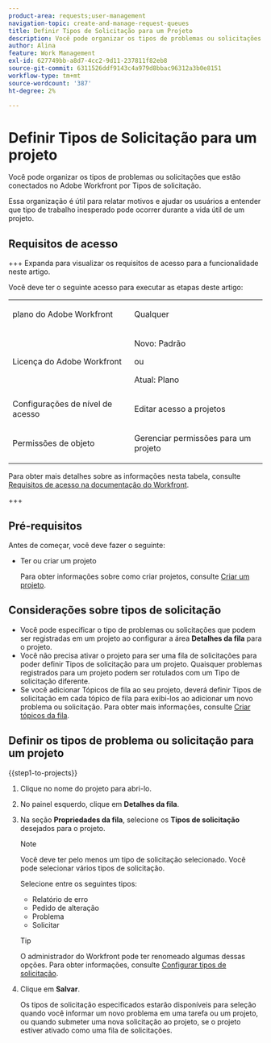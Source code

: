 ```yaml
---
product-area: requests;user-management
navigation-topic: create-and-manage-request-queues
title: Definir Tipos de Solicitação para um Projeto
description: Você pode organizar os tipos de problemas ou solicitações que estão conectados no Adobe Workfront por Tipos de solicitação.
author: Alina
feature: Work Management
exl-id: 627749bb-a8d7-4cc2-9d11-237811f82eb8
source-git-commit: 6311526ddf9143c4a979d8bbac96312a3b0e8151
workflow-type: tm+mt
source-wordcount: '387'
ht-degree: 2%

---
```


# Definir Tipos de Solicitação para um projeto

Você pode organizar os tipos de problemas ou solicitações que estão conectados no Adobe Workfront por Tipos de solicitação.

Essa organização é útil para relatar motivos e ajudar os usuários a entender que tipo de trabalho inesperado pode ocorrer durante a vida útil de um projeto.

## Requisitos de acesso

+++ Expanda para visualizar os requisitos de acesso para a funcionalidade neste artigo.

Você deve ter o seguinte acesso para executar as etapas deste artigo:

<table style="table-layout:auto"> 
 <col> 
 <col> 
 <tbody> 
  <tr> 
   <td role="rowheader">plano do Adobe Workfront</td> 
   <td> <p>Qualquer</p> </td> 
  </tr> 
  <tr> 
   <td role="rowheader">Licença do Adobe Workfront</td> 
   <td>
    <p>Novo: Padrão</p>
    <p>ou</p>
    <p>Atual: Plano</p></td>  
  </tr> 
  <tr> 
   <td role="rowheader">Configurações de nível de acesso</td> 
   <td> <p>Editar acesso a projetos</p></td> 
  </tr> 
  <tr> 
   <td role="rowheader">Permissões de objeto</td> 
   <td> <p>Gerenciar permissões para um projeto</p></td> 
  </tr> 
 </tbody> 
</table>

Para obter mais detalhes sobre as informações nesta tabela, consulte [Requisitos de acesso na documentação do Workfront](/help/quicksilver/administration-and-setup/add-users/access-levels-and-object-permissions/access-level-requirements-in-documentation.md).

+++

## Pré-requisitos

Antes de começar, você deve fazer o seguinte:

* Ter ou criar um projeto

  Para obter informações sobre como criar projetos, consulte [Criar um projeto](../../../manage-work/projects/create-projects/create-project.md).

## Considerações sobre tipos de solicitação

* Você pode especificar o tipo de problemas ou solicitações que podem ser registradas em um projeto ao configurar a área **Detalhes da fila** para o projeto.
* Você não precisa ativar o projeto para ser uma fila de solicitações para poder definir Tipos de solicitação para um projeto. Quaisquer problemas registrados para um projeto podem ser rotulados com um Tipo de solicitação diferente.
* Se você adicionar Tópicos de fila ao seu projeto, deverá definir Tipos de solicitação em cada tópico de fila para exibi-los ao adicionar um novo problema ou solicitação. Para obter mais informações, consulte [Criar tópicos da fila](../../../manage-work/requests/create-and-manage-request-queues/create-queue-topics.md).

## Definir os tipos de problema ou solicitação para um projeto

{{step1-to-projects}}

1. Clique no nome do projeto para abri-lo.
1. No painel esquerdo, clique em **Detalhes da fila**.
1. Na seção **Propriedades da fila**, selecione os **Tipos de solicitação** desejados para o projeto.

   >[!NOTE]
   >
   >Você deve ter pelo menos um tipo de solicitação selecionado. Você pode selecionar vários tipos de solicitação.

   Selecione entre os seguintes tipos:

   * Relatório de erro
   * Pedido de alteração
   * Problema
   * Solicitar

   >[!TIP]
   >
   >O administrador do Workfront pode ter renomeado algumas dessas opções. Para obter informações, consulte [Configurar tipos de solicitação](../../../administration-and-setup/set-up-workfront/configure-system-defaults/configure-request-types.md).

1. Clique em **Salvar**.

   Os tipos de solicitação especificados estarão disponíveis para seleção quando você informar um novo problema em uma tarefa ou um projeto, ou quando submeter uma nova solicitação ao projeto, se o projeto estiver ativado como uma fila de solicitações.
